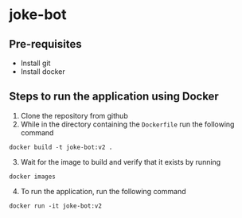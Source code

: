 # joke-bot

## Pre-requisites
- Install git
- Install docker

## Steps to run the application using Docker
1. Clone the repository from github
2. While in the directory containing the `Dockerfile` run the following command
```
docker build -t joke-bot:v2 .
```
3. Wait for the image to build and verify that it exists by running
```
docker images
```
4. To run the application, run the following command
```
docker run -it joke-bot:v2
```
